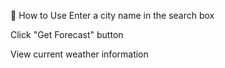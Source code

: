 🚀 How to Use
Enter a city name in the search box

Click "Get Forecast" button

View current weather information
